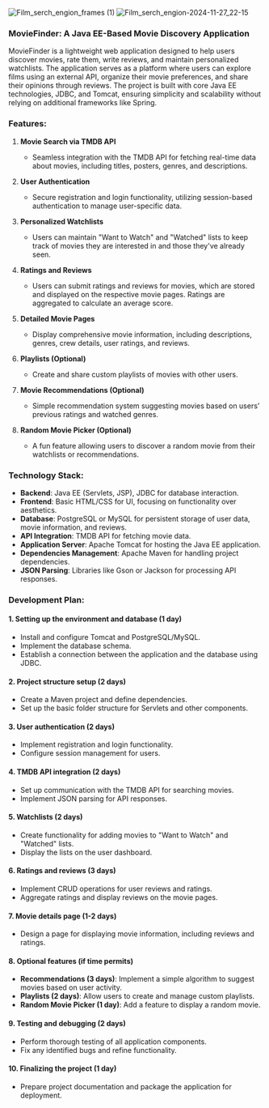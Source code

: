 ![Film_serch_engion_frames (1)](https://github.com/user-attachments/assets/29a9d9de-a92f-4469-973d-ed526a17c968)
![Film_serch_engion-2024-11-27_22-15](https://github.com/user-attachments/assets/4951b85d-bf8d-49b3-ab01-97fea82fa1de)

### MovieFinder: A Java EE-Based Movie Discovery Application

MovieFinder is a lightweight web application designed to help users discover movies, rate them, write reviews, and maintain personalized watchlists. The application serves as a platform where users can explore films using an external API, organize their movie preferences, and share their opinions through reviews. The project is built with core Java EE technologies, JDBC, and Tomcat, ensuring simplicity and scalability without relying on additional frameworks like Spring.

### Features:
1. **Movie Search via TMDB API**  
   - Seamless integration with the TMDB API for fetching real-time data about movies, including titles, posters, genres, and descriptions.

2. **User Authentication**  
   - Secure registration and login functionality, utilizing session-based authentication to manage user-specific data.

3. **Personalized Watchlists**  
   - Users can maintain "Want to Watch" and "Watched" lists to keep track of movies they are interested in and those they've already seen.

4. **Ratings and Reviews**  
   - Users can submit ratings and reviews for movies, which are stored and displayed on the respective movie pages. Ratings are aggregated to calculate an average score.

5. **Detailed Movie Pages**  
   - Display comprehensive movie information, including descriptions, genres, crew details, user ratings, and reviews.

6. **Playlists (Optional)**  
   - Create and share custom playlists of movies with other users.

7. **Movie Recommendations (Optional)**  
   - Simple recommendation system suggesting movies based on users’ previous ratings and watched genres.

8. **Random Movie Picker (Optional)**  
   - A fun feature allowing users to discover a random movie from their watchlists or recommendations.

### Technology Stack:
- **Backend**: Java EE (Servlets, JSP), JDBC for database interaction.
- **Frontend**: Basic HTML/CSS for UI, focusing on functionality over aesthetics.
- **Database**: PostgreSQL or MySQL for persistent storage of user data, movie information, and reviews.
- **API Integration**: TMDB API for fetching movie data.
- **Application Server**: Apache Tomcat for hosting the Java EE application.
- **Dependencies Management**: Apache Maven for handling project dependencies.
- **JSON Parsing**: Libraries like Gson or Jackson for processing API responses.

### Development Plan:
#### **1. Setting up the environment and database (1 day)**  
   - Install and configure Tomcat and PostgreSQL/MySQL.  
   - Implement the database schema.  
   - Establish a connection between the application and the database using JDBC.  

#### **2. Project structure setup (2 days)**  
   - Create a Maven project and define dependencies.  
   - Set up the basic folder structure for Servlets and other components.  

#### **3. User authentication (2 days)**  
   - Implement registration and login functionality.  
   - Configure session management for users.  

#### **4. TMDB API integration (2 days)**  
   - Set up communication with the TMDB API for searching movies.  
   - Implement JSON parsing for API responses.  

#### **5. Watchlists (2 days)**  
   - Create functionality for adding movies to "Want to Watch" and "Watched" lists.  
   - Display the lists on the user dashboard.  

#### **6. Ratings and reviews (3 days)**  
   - Implement CRUD operations for user reviews and ratings.  
   - Aggregate ratings and display reviews on the movie pages.  

#### **7. Movie details page (1-2 days)**  
   - Design a page for displaying movie information, including reviews and ratings.  

#### **8. Optional features (if time permits)**  
   - **Recommendations (3 days)**: Implement a simple algorithm to suggest movies based on user activity.  
   - **Playlists (2 days)**: Allow users to create and manage custom playlists.  
   - **Random Movie Picker (1 day)**: Add a feature to display a random movie.  

#### **9. Testing and debugging (2 days)**  
   - Perform thorough testing of all application components.  
   - Fix any identified bugs and refine functionality.  

#### **10. Finalizing the project (1 day)**  
   - Prepare project documentation and package the application for deployment.
